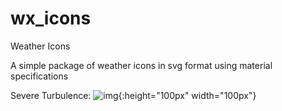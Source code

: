 # wx_icons
Weather Icons

A simple package of weather icons in svg format using material specifications

Severe Turbulence: 
![img](https://github.com/shyft-solutions/wx-icons/blob/master/turbulence/05-severe.svg){:height="100px" width="100px"}
